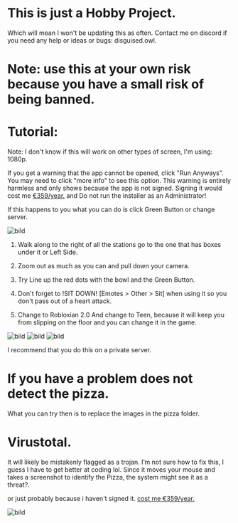 # This is just a Hobby Project.
Which will mean I won't be updating this as often.
Contact me on discord if you need any help or ideas or bugs: disguised.owl.

# Note: use this at your own risk because you have a small risk of being banned.

# Tutorial:
Note: I don't know if this will work on other types of screen, I'm using: 1080p.

If you get a warning that the app cannot be opened, click "Run Anyways". You may need to click "more info" to see this option.
This warning is entirely harmless and only shows because the app is not signed. Signing it would cost me [€359/year.](https://shop.certum.eu/data-security/code-signing-certificates/certum-ev-code-sigining.html)
and Do not run the installer as an Administrator!

If this happens to you what you can do is click Green Button or change server.

![bild](https://github.com/DisguisedOwI/Pizza-Bakery-Fram-Bot/assets/92737576/2f0c7c75-668a-4821-98f8-84c52d9da324)

1. Walk along to the right of all the stations go to the one that has boxes under it or Left Side.

2. Zoom out as much as you can and pull down your camera.

3. Try Line up the red dots with the bowl and the Green Button.

4. Don't forget to !SIT DOWN! [Emotes > Other > Sit] when using it so you don't pass out of a heart attack.
5. Change to Robloxian 2.0 And change to Teen, because it will keep you from slipping on the floor and you can change it in the game.

![bild](https://github.com/user-attachments/assets/d1390a83-022b-4892-ae17-9cef1d744c62)
![bild](https://github.com/user-attachments/assets/448561af-73a1-43a7-8bff-b47a788be64c)
![bild](https://github.com/user-attachments/assets/485fdc13-71d4-4df1-806c-498fe5691dc3)

I recommend that you do this on a private server.

# If you have a problem does not detect the pizza.
What you can try then is to replace the images in the pizza folder.

# Virustotal.
It will likely be mistakenly flagged as a trojan.
I’m not sure how to fix this, I guess I have to get better at coding lol.
Since it moves your mouse and takes a screenshot to identify the Pizza, the system might see it as a threat?.

or just probably because i haven't signed it. [cost me €359/year.](https://shop.certum.eu/data-security/code-signing-certificates/certum-ev-code-sigining.html)

![bild](https://github.com/DisguisedOwI/Pizza-Bakery-Fram-Bot/assets/92737576/a543b69d-a17d-4d07-9f8c-fef89087066a)
